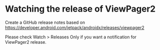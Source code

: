 # Watching the release of ViewPager2

Create a GitHub release notes based on https://developer.android.com/jetpack/androidx/releases/viewpager2

Please check Watch > Releases Only if you want a notification for ViewPager2 release.
